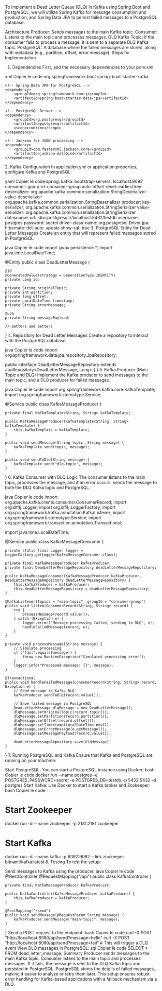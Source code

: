 
To implement a Dead Letter Queue (DLQ) in Kafka using Spring Boot and PostgreSQL, we will utilize Spring Kafka for message consumption and production, and Spring Data JPA to persist failed messages to a PostgreSQL database.

Architecture
Producer: Sends messages to the main Kafka topic.
Consumer: Listens to the main topic and processes messages.
DLQ Kafka Topic: If the consumer fails to process a message, it is sent to a separate DLQ Kafka topic.
PostgreSQL: A database where the failed messages are stored, along with metadata (e.g., partition, offset, error message).
Steps for Implementation
1. Dependencies
First, add the necessary dependencies to your pom.xml.

xml
Copier le code
<dependencies>
    <!-- Spring Boot and Kafka -->
    <dependency>
        <groupId>org.springframework.boot</groupId>
        <artifactId>spring-boot-starter-kafka</artifactId>
    </dependency>

    <!-- Spring Data JPA for PostgreSQL -->
    <dependency>
        <groupId>org.springframework.boot</groupId>
        <artifactId>spring-boot-starter-data-jpa</artifactId>
    </dependency>

    <!-- PostgreSQL Driver -->
    <dependency>
        <groupId>org.postgresql</groupId>
        <artifactId>postgresql</artifactId>
        <scope>runtime</scope>
    </dependency>

    <!-- Jackson for JSON processing -->
    <dependency>
        <groupId>com.fasterxml.jackson.core</groupId>
        <artifactId>jackson-databind</artifactId>
    </dependency>
</dependencies>
2. Kafka Configuration
In application.yml or application.properties, configure Kafka and PostgreSQL:

yaml
Copier le code
spring:
  kafka:
    bootstrap-servers: localhost:9092
    consumer:
      group-id: consumer-group
      auto-offset-reset: earliest
      key-deserializer: org.apache.kafka.common.serialization.StringDeserializer
      value-deserializer: org.apache.kafka.common.serialization.StringDeserializer
    producer:
      key-serializer: org.apache.kafka.common.serialization.StringSerializer
      value-serializer: org.apache.kafka.common.serialization.StringSerializer
  datasource:
    url: jdbc:postgresql://localhost:5432/testdb
    username: postgres
    password: secret
    driver-class-name: org.postgresql.Driver
  jpa:
    hibernate:
      ddl-auto: update
    show-sql: true
3. PostgreSQL Entity for Dead Letter Messages
Create an entity that will represent failed messages stored in PostgreSQL.

java
Copier le code
import javax.persistence.*;
import java.time.LocalDateTime;

@Entity
public class DeadLetterMessage {

    @Id
    @GeneratedValue(strategy = GenerationType.IDENTITY)
    private Long id;

    private String originalTopic;
    private int partition;
    private long offset;
    private LocalDateTime timestamp;
    private String errorMessage;

    @Lob
    private String messagePayload;

    // Getters and Setters
}
4. Repository for Dead Letter Messages
Create a repository to interact with the PostgreSQL database.

java
Copier le code
import org.springframework.data.jpa.repository.JpaRepository;

public interface DeadLetterMessageRepository extends JpaRepository<DeadLetterMessage, Long> {
}
5. Kafka Producer (Main Topic and DLQ)
Implement the Kafka producer to send messages to the main topic, and a DLQ producer for failed messages.

java
Copier le code
import org.springframework.kafka.core.KafkaTemplate;
import org.springframework.stereotype.Service;

@Service
public class KafkaMessageProducer {

    private final KafkaTemplate<String, String> kafkaTemplate;

    public KafkaMessageProducer(KafkaTemplate<String, String> kafkaTemplate) {
        this.kafkaTemplate = kafkaTemplate;
    }

    public void sendMessage(String topic, String message) {
        kafkaTemplate.send(topic, message);
    }

    public void sendToDlq(String message) {
        kafkaTemplate.send("dlq-topic", message);
    }
}
6. Kafka Consumer with DLQ Logic
The consumer listens to the main topic, processes the message, and if an error occurs, sends the message to both the DLQ Kafka topic and PostgreSQL.

java
Copier le code
import org.apache.kafka.clients.consumer.ConsumerRecord;
import org.slf4j.Logger;
import org.slf4j.LoggerFactory;
import org.springframework.kafka.annotation.KafkaListener;
import org.springframework.stereotype.Service;
import org.springframework.transaction.annotation.Transactional;

import java.time.LocalDateTime;

@Service
public class KafkaMessageConsumer {

    private static final Logger logger = LoggerFactory.getLogger(KafkaMessageConsumer.class);

    private final KafkaMessageProducer kafkaProducer;
    private final DeadLetterMessageRepository deadLetterMessageRepository;

    public KafkaMessageConsumer(KafkaMessageProducer kafkaProducer, DeadLetterMessageRepository deadLetterMessageRepository) {
        this.kafkaProducer = kafkaProducer;
        this.deadLetterMessageRepository = deadLetterMessageRepository;
    }

    @KafkaListener(topics = "main-topic", groupId = "consumer-group")
    public void listen(ConsumerRecord<String, String> record) {
        try {
            processMessage(record.value());
        } catch (Exception e) {
            logger.error("Message processing failed, sending to DLQ", e);
            handleFailedMessage(record, e);
        }
    }

    private void processMessage(String message) {
        // Simulate processing
        if ("fail".equals(message)) {
            throw new RuntimeException("Simulated processing error");
        }
        logger.info("Processed message: {}", message);
    }

    @Transactional
    public void handleFailedMessage(ConsumerRecord<String, String> record, Exception e) {
        // Send message to Kafka DLQ
        kafkaProducer.sendToDlq(record.value());

        // Save failed message in PostgreSQL
        DeadLetterMessage dlqMessage = new DeadLetterMessage();
        dlqMessage.setOriginalTopic(record.topic());
        dlqMessage.setPartition(record.partition());
        dlqMessage.setOffset(record.offset());
        dlqMessage.setTimestamp(LocalDateTime.now());
        dlqMessage.setErrorMessage(e.getMessage());
        dlqMessage.setMessagePayload(record.value());

        deadLetterMessageRepository.save(dlqMessage);
    }
}
7. Running PostgreSQL and Kafka
Ensure that Kafka and PostgreSQL are running on your machine:

Start PostgreSQL: You can start a PostgreSQL instance using Docker:
bash
Copier le code
docker run --name postgres -e POSTGRES_PASSWORD=secret -e POSTGRES_DB=testdb -p 5432:5432 -d postgres
Start Kafka: Use Docker to start a Kafka broker and Zookeeper:
bash
Copier le code
# Start Zookeeper
docker run -d --name zookeeper -p 2181:2181 zookeeper

# Start Kafka
docker run -d --name kafka -p 9092:9092 --link zookeeper bitnami/kafka:latest
8. Testing
To test the setup:

Send messages to Kafka using the producer.
java
Copier le code
@RestController
@RequestMapping("/api")
public class KafkaController {

    private final KafkaMessageProducer kafkaProducer;

    public KafkaController(KafkaMessageProducer kafkaProducer) {
        this.kafkaProducer = kafkaProducer;
    }

    @PostMapping("/send")
    public void sendMessage(@RequestParam String message) {
        kafkaProducer.sendMessage("main-topic", message);
    }
}
Send a POST request to the endpoint:
bash
Copier le code
curl -X POST "http://localhost:8080/api/send?message=hello"
curl -X POST "http://localhost:8080/api/send?message=fail"  # This will trigger a DLQ event
View DLQ messages in PostgreSQL.
sql
Copier le code
SELECT * FROM dead_letter_message;
Summary
Producer sends messages to the main Kafka topic.
Consumer listens to the main topic and processes messages. If it fails, the message is sent to the DLQ Kafka topic and persisted in PostgreSQL.
PostgreSQL stores the details of failed messages, making it easier to analyze or retry them later.
This setup ensures robust error handling for Kafka-based applications with a fallback mechanism via a DLQ.
